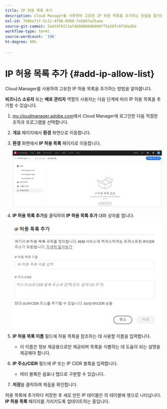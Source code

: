 ```yaml
---
title: IP 허용 목록 추가
description: Cloud Manager를 사용하여 고유한 IP 허용 목록을 추가하는 방법을 알아봅니다.
exl-id: 769be71f-5c11-4f98-8906-7a5667a25aee
source-git-commit: 5ad33f0173afd68d8868b088ff5e20fc9f58ad5a
workflow-type: tm+mt
source-wordcount: '196'
ht-degree: 90%

---
```



# IP 허용 목록 추가 {#add-ip-allow-list}

Cloud Manager를 사용하여 고유한 IP 허용 목록을 추가하는 방법을 알아봅니다.

**비즈니스 소유자** 또는 **배포 관리자** 역할의 사용자는 다음 단계에 따라 IP 허용 목록을 추가할 수 있습니다.

1. [my.cloudmanager.adobe.com](https://my.cloudmanager.adobe.com/)에서 Cloud Manager에 로그인한 다음 적절한 조직과 프로그램을 선택합니다.

1. **개요** 페이지에서 **환경** 화면으로 이동합니다.

1. **환경** 화면에서 **IP 허용 목록** 페이지로 이동합니다.

   ![사이드 패널의 IP 허용 목록 옵션](/help/implementing/cloud-manager/assets/ip-allow-list/ip-allow-list-create.png)

1. **IP 허용 목록 추가**&#x200B;를 클릭하여 **IP 허용 목록 추가** 대화 상자를 엽니다.

   ![IP 허용 목록 추가 대화 상자](/help/implementing/cloud-manager/assets/ip-allow-list/ip-allow-list-create02.png)

1. **IP 허용 목록 이름** 필드에 허용 목록을 참조하는 데 사용할 이름을 입력합니다.

   * 이 이름은 정보 제공용으로만 제공되며 목록을 식별하는 데 도움이 되는 설명을 제공해야 합니다.

1. **IP 주소/CIDR** 필드에 IP 또는 IP CIDR 블록을 입력합니다.

   * 여러 블록은 쉼표나 탭으로 구분할 수 있습니다.

1. **저장**&#x200B;을 클릭하여 제출을 확인합니다.

허용 목록에 추가하다 저장한 후 새로 만든 IP 테이블은 의 테이블에 행으로 나타납니다. **IP 허용 목록** 페이지를 가리키도록 업데이트하는 중입니다.
